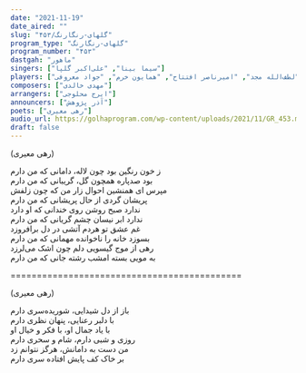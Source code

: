 ```yaml
---
date: "2021-11-19"
date_aired: ""
slug: "گلهای-رنگارنگ/۴۵۳"
program_type: "گلهای-رنگارنگ"
program_number: "۴۵۳"
dastgah: "ماهور"
singers: ["سیما بینا", "علی‌اکبر گلپا"]
players: ["لطف‌الله مجد", "امیرناصر افتتاح", "همایون خرم", "جواد معروفی"]
composers: ["مهدی خالدی"]
arrangers: ["ایرج محلوجی"]
announcers: ["آذر پژوهش"]
poets: ["رهی معیری"]
audio_url: https://golhaprogram.com/wp-content/uploads/2021/11/GR_453.mp3
draft: false
---
```


(رهی معیری)  

ز خون رنگین بود چون لاله، دامانی که من دارم  
بود صدپاره همچون گل، گریبانی که من دارم  
مپرس ای همنشین احوال زار من که چون زلفش  
پریشان گردی از حال پریشانی که من دارم  
ندارد صبح روشن روی خندانی که او دارد  
ندارد ابر نیسان چشم گریانی که من دارم  
غم عشق تو هردم آتشی در دل برافروزد  
بسوزد خانه را ناخوانده مهمانی که من دارم  
رهی از موج گیسویی دلم چون اشک می‌لرزد  
به مویی بسته امشب رشته جانی که من دارم  

============================================  

(رهی معیری)  

باز از دل شیدایی، شوریده‌سری دارم  
با دلبر رعنایی، پنهان نظری دارم  
با یاد جمال او، با فکر و خیال او  
روزی و شبی دارم، شام و سحری دارم  
من دست به دامانش، هرگز نتوانم زد  
بر خاک کف پایش افتاده سری دارم  
